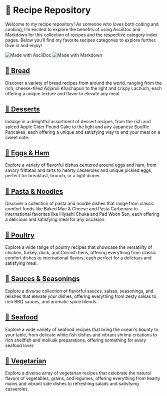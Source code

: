 # &#129368; Recipe Repository
Welcome to my recipe repository! As someone who loves both coding and cooking, I’m excited to explore the benefits of using AsciiDoc and Markdown for this collection of recipes and the respective category index pages. Below you’ll find my favorite recipes categories to explore further. Dive in and enjoy!

![Made with AsciiDoc](https://badgen.net/badge/made%20with/asciidoc/1f8197) ![Made with Markdown](https://badgen.net/badge/made%20with/markdown/03a7dd)

## [&#127838; Bread](bread/README.md)
Discover a variety of bread recipes from around the world, ranging from the rich, cheese-filled Adjaruli Khachapuri to the light and crispy Lachuch, each offering a unique texture and flavor to elevate any meal.

## [&#129383; Desserts](desserts/README.md)
Indulge in a delightful assortment of dessert recipes, from the rich and spiced Apple Cider Pound Cake to the light and airy Japanese Souffle Pancakes, each offering a unique and satisfying way to end your meal on a sweet note.

## [&#127859; Eggs &amp; Ham](eggs-ham/README.md)
Explore a variety of flavorful dishes centered around eggs and ham, from savory frittatas and tarts to hearty casseroles and unique pickled eggs, perfect for breakfast, brunch, or a light dinner.

## [&#127837; Pasta &amp; Noodles](pasta-noodles/README.md)
Discover a collection of pasta and noodle dishes that range from classic comfort foods like Baked Mac & Cheese and Pasta Carbonara to international favorites like Hiyashi Chuka and Pad Woon Sen, each offering a delicious and satisfying meal for any occasion.

## [&#128020; Poultry](poultry/README.md)
Explore a wide range of poultry recipes that showcase the versatility of chicken, turkey, duck, and Cornish hens, offering everything from classic comfort dishes to international flavors, each perfect for a delicious and satisfying meal.

## [&#129474; Sauces &amp; Seasonings](sauces-seasonings/README.md)
Explore a diverse collection of flavorful sauces, salsas, seasonings, and relishes that elevate your dishes, offering everything from zesty salsas to rich BBQ sauces, and aromatic spice blends.

## [&#129424; Seafood](seafood/README.md)
Explore a wide variety of seafood recipes that bring the ocean's bounty to your table, from delicate white fish dishes and vibrant shrimp creations to rich shellfish and mollusk preparations, offering something for every seafood lover.

## [&#127813; Vegetarian](vegetarian/README.md)
Explore a diverse array of vegetarian recipes that celebrate the natural flavors of vegetables, grains, and legumes, offering everything from hearty mains and vibrant side dishes to refreshing salads and satisfying casseroles.